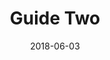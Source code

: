 ---
layout: page
title: "Guide Two"
date:   2018-06-03
file_url: "/resource_room/guides/files/guide-two.pdf"
---